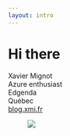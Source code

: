 ```yaml
---
layout: intro
---
```


# Hi there <twemoji-waving-hand />

<div flex items-center h-full mt-6>
  <div flex flex-col gap-4 class="w-1/2">
    <div text-2xl><mdi-account-outline color="#007fff" /> Xavier Mignot</div>
    <div text-2xl><mdi-cloud-braces color="#007fff" /> Azure enthusiast</div>
    <div text-2xl><mdi-work-outline color="#007fff" /> Edgenda</div>
    <div text-2xl><mdi-home-outline color="#007fff" /> Québec</div>
    <div text-2xl><mdi-edit-outline color="#007fff" /> <a href="https://blog.xmi.fr">blog.xmi.fr</a></div>
    <div text-2xl><a href="https://github.com/xaviermignot"><mdi-github color="#007fff" /></a> <a href="https://www.linkedin.com/in/mignotxavier/"><mdi-linkedin color="#007fff" /></a></div>
  </div>
  <div flex flex-col justify-center w-full items-center>
    <figure>
      <img src="https://github.com/xaviermignot.png" rounded-full w-60/>
    </figure>
  </div>
</div>
